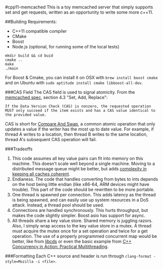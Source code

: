 #cpp11-memcached
This is a toy memcached server that simply supports set and get requests, written as an opportunity to write some more c++11.

##Building
Requirements:

* C++11 compatible compiler
* CMake
* Boost
* Node.js (optional, for running some of the local tests)

```
mkdir build && cd buid
cmake ..
make
./main
```

For Boost & Cmake, you can install it on OSX with `brew install boost cmake` and on Ubuntu with `sudo aptitude install cmake libboost-all-dev`.

###CAS Field
The CAS field is used to signal atomicity.  From the [memcached spec](https://code.google.com/p/memcached/wiki/MemcacheBinaryProtocol), section 4.3 "Set, Add, Replace":

```
If the Data Version Check (CAS) is nonzero, the requested operation
MUST only succeed if the item exists and has a CAS value identical to
the provided value.
```

CAS is short for [Compare And Swap](http://en.wikipedia.org/wiki/Compare-and-swap), a common atomic operation that only updates a value if the writer has the most up to date value.  For example, if thread A writes to a location, then thread B writes to the same location, thread A's subsequent CAS operation will fail.

###Tradeoffs
1. This code assumes all key value pairs can fit into memory on this machine.  This doesn't scale well beyond a single machine.  Moving to a distributed message queue might be better, but adds [complexity in keeping all caches coherent](http://martinfowler.com/bliki/TwoHardThings.html).
2. Endianess.  The code that handles converting from bytes to ints depends on the host being little endian (like x86-64, ARM devices might have trouble).  This part of the code should be rewritten to be more portable.
3. One thread is spawned per connection.  This adds latency as the thread is being spawned, and can easily use up system resources in a DoS attack.  Instead, a thread pool should be used.
4. Connections are handled synchronously.  This hurts throughput, but makes the code slightly simpler.  Boost asio has support for async.
5. All threads share a key value store.  Shared memory is juggling razors.  Also, I simply wrap access to the key value store in a mutex.  A thread must acquire the mutex once for a set operation and twice for a get operation.  The use of a properly programmed concurrent map would be better, like from [libcds](https://github.com/khizmax/libcds) or even the basic example from [C++ Concurrency in Action: Practical Multithreading](http://www.cplusplusconcurrencyinaction.com/).

###Formatting
Each C++ source and header is run through `clang-format -style=Mozilla -i <file>`.

